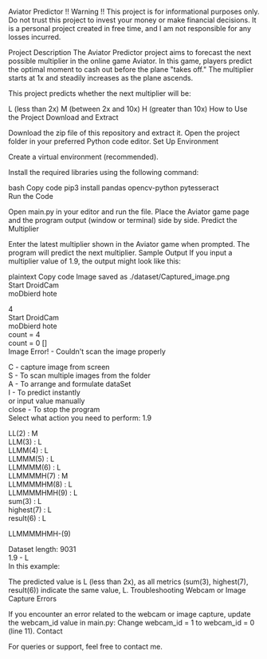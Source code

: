 Aviator Predictor
!! Warning !!
This project is for informational purposes only. Do not trust this project to invest your money or make financial decisions. It is a personal project created in free time, and I am not responsible for any losses incurred.

Project Description
The Aviator Predictor project aims to forecast the next possible multiplier in the online game Aviator. In this game, players predict the optimal moment to cash out before the plane "takes off." The multiplier starts at 1x and steadily increases as the plane ascends.

This project predicts whether the next multiplier will be:

L (less than 2x)
M (between 2x and 10x)
H (greater than 10x)
How to Use the Project
Download and Extract

Download the zip file of this repository and extract it.
Open the project folder in your preferred Python code editor.
Set Up Environment

Create a virtual environment (recommended).

Install the required libraries using the following command:

bash
Copy code
pip3 install pandas opencv-python pytesseract  
Run the Code

Open main.py in your editor and run the file.
Place the Aviator game page and the program output (window or terminal) side by side.
Predict the Multiplier

Enter the latest multiplier shown in the Aviator game when prompted.
The program will predict the next multiplier.
Sample Output
If you input a multiplier value of 1.9, the output might look like this:

plaintext
Copy code
Image saved as ./dataset/Captured_image.png  
Start DroidCam  
moDbierd hote  

4  
Start DroidCam  
moDbierd hote  
count = 4  
count = 0 []  
Image Error! - Couldn't scan the image properly  

C - capture image from screen  
S - To scan multiple images from the folder  
A - To arrange and formulate dataSet  
I - To predict instantly  
or input value manually  
close - To stop the program  
Select what action you need to perform: 1.9  

LL(2) : M  
LLM(3) : L  
LLMM(4) : L  
LLMMM(5) : L  
LLMMMM(6) : L  
LLMMMMH(7) : M  
LLMMMMHM(8) : L  
LLMMMMHMH(9) : L  
sum(3) : L  
highest(7) : L  
result(6) : L  

LLMMMMHMH-(9)  

Dataset length: 9031  
1.9 - L  
In this example:

The predicted value is L (less than 2x), as all metrics (sum(3), highest(7), result(6)) indicate the same value, L.
Troubleshooting
Webcam or Image Capture Errors

If you encounter an error related to the webcam or image capture, update the webcam_id value in main.py:
Change webcam_id = 1 to webcam_id = 0 (line 11).
Contact

For queries or support, feel free to contact me.
